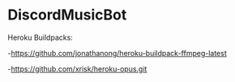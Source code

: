 # DiscordMusicBot

Heroku Buildpacks:

-https://github.com/jonathanong/heroku-buildpack-ffmpeg-latest

-https://github.com/xrisk/heroku-opus.git

